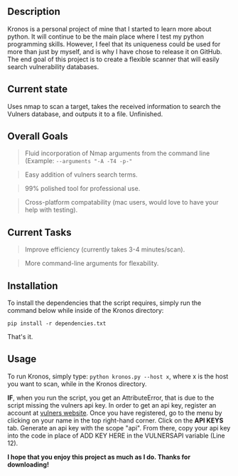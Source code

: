 ## Description

Kronos is a personal project of mine that I started to learn more about python. It will continue to be the main place where I test my python programming skills. However, I feel that its uniqueness could be used for more than just by myself, and is why I have chose to release it on GitHub.
The end goal of this project is to create a flexible scanner that will easily search vulnerability databases.

## Current state

Uses nmap to scan a target, takes the received information to search the Vulners database, and outputs it to a file. Unfinished.

## Overall Goals

> Fluid incorporation of Nmap arguments from the command line (Example: `--arguments "-A -T4 -p-" `

> Easy addition of vulners search terms.

> 99% polished tool for professional use.

> Cross-platform compatability (mac users, would love to have your help with testing).


## Current Tasks

> Improve efficiency (currently takes 3-4 minutes/scan).

> More command-line arguments for flexability.

## Installation

To install the dependencies that the script requires, simply run the command below while inside of the Kronos directory:

`pip install -r dependencies.txt`

That's it.

## Usage

To run Kronos, simply type: `python kronos.py --host x`, where x is the host you want to scan, while in the Kronos directory.

**IF**, when you run the script, you get an AttributeError, that is due to the script missing the vulners api key.
In order to get an api key, register an account at [vulners website](https://vulners.com). 
Once you have registered, go to the menu by clicking on your name in the top right-hand corner. 
Click on the **API KEYS** tab. Generate an api key with the scope "api".
From there, copy your api key into the code in place of ADD KEY HERE in the VULNERSAPI variable (Line 12).

**I hope that you enjoy this project as much as I do. Thanks for downloading!**
